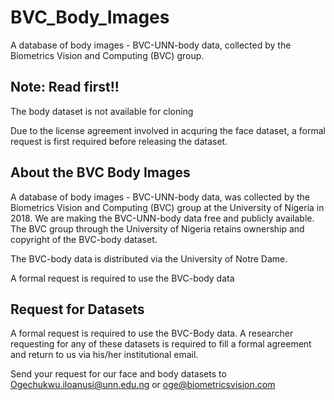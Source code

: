 # BVC_Body_Images
A database of body images - BVC-UNN-body data, collected by the Biometrics Vision and Computing (BVC) group.

## Note: Read first!!

The body dataset is not available for cloning

Due to the license agreement involved in acquring the face dataset, a formal request is first required before releasing the dataset. 

## About the BVC Body Images

A database of body images - BVC-UNN-body data, was collected by the Biometrics Vision and Computing (BVC) group at the University of Nigeria in 2018. We are making the BVC-UNN-body data free and publicly available. The BVC group through the University of Nigeria retains ownership and copyright of the BVC-body dataset. 

The BVC-body data is distributed via the University of Notre Dame.

A formal request is required to use the BVC-body data

## Request for Datasets

A formal request is required to use the BVC-Body data. 
A researcher requesting for any of these datasets is required to fill a formal agreement and return to us via his/her institutional email.  

Send your request for our face and body datasets to Ogechukwu.iloanusi@unn.edu.ng or oge@biometricsvision.com
